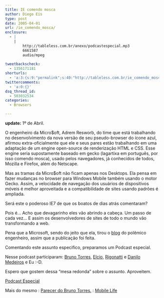 ```yaml
---
title: IE comendo mosca
author: Diego Eis
type: post
date: 2005-04-01
url: /ie_comendo_mosca/
enclosure:
  - |
    |
        http://tableless.com.br/anexo/podcastespecial.mp3
        6661587
        audio/mpeg
        
tweetbackscheck:
  - 1356171181
shorturls:
  - 'a:3:{s:9:"permalink";s:40:"http://tableless.com.br/ie_comendo_mosca";s:7:"tinyurl";s:26:"http://tinyurl.com/3l5dupc";s:4:"isgd";s:19:"http://is.gd/uwnGoP";}'
twittercomments:
  - 'a:0:{}'
dsq_thread_id:
  - 503032534
categories:
  - Browsers

---
```

**update:** 1º de Abril. 

O engenheiro da Micro$oft, Adrem Resworb, do time que está trabalhando no desenvolvimento da nova versão de seu pseudo-browser do ícone azul, afirmou extra-oficialmente que ele e seus pares estão trabalhando em uma adaptação de um engine open-source de renderização HTML e CSS. Esse engine seria supostamente baseado em gecko (lagartixa em português, por isso comendo mosca), usado pelos navegadores, já conhecidos de todos, Mozilla e Firefox, além do Netscape. 

Mas as tramas da Micro$oft não ficam apenas nos Desktops. Ela pensa em fazer mudanças no browser para Windows Mobile também usando o motor Gecko. Assim, a velocidade de navegação dos usuários de dispositivos móveis é melhor aproveitada e a compatibilidade de sites usando padrões é ampliada. 

Será este o poderoso IE7 de que os boatos de dias atrás comentaram? 

Pois é&#8230; Acho que devagarinho eles vão abrindo a cabeça. Um passo de cada vez&#8230; E assim os desenvolvedores de sites de todo o mundo vão transformando a web.
                  
Pena que a Microsoft, sendo do jeito que ela, tirou o [blog][1] do polêmico engenheiro, assim que a publicação foi feita. 

Comentando este assunto especifico, preparamos um Podcast especial.
                  
Nesse podcast participaram: [Bruno Torres][2], [Elcio][3], [Rigonatti][4] e [Danilo Medeiros][5] e Eu :-D.
                  
Espero que gostem dessa &#8220;mesa redonda&#8221; sobre o assunto. Aproveitem.
                  
[Podcast Especial][6] 

Mais do mesmo
:   [Parecer do Bruno Torres.][7]
:   [Mobile Life][8]

 [1]: http://spaces.msn.com/members/adremresworb
 [2]: http://www.brunotorres.net/
 [3]: http://elcio.locaweb.com.br/
 [4]: http://www.mobilelife.com.br/
 [5]: http://www.digitalminds.com.br/
 [6]: http://tableless.com.br/anexo/podcastespecial.mp3
 [7]: http://www.brunotorres.net/web/ie-comendo-mosca
 [8]: http://www.mobilelife.com.br/comenta.asp?post=258#com